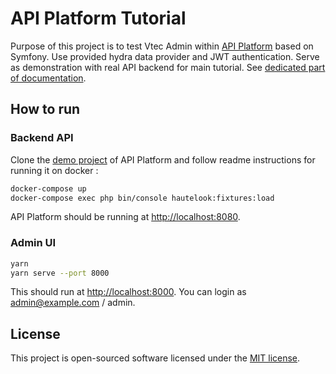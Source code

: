 # API Platform Tutorial

Purpose of this project is to test Vtec Admin within [API Platform](https://api-platform.com/) based on Symfony. Use provided hydra data provider and JWT authentication. Serve as demonstration with real API backend for main tutorial. See [dedicated part of documentation](https://vtec.okami101.io/guide/api-platform.html).

## How to run

### Backend API

Clone the [demo project](https://github.com/api-platform/demo) of API Platform and follow readme instructions for running it on docker :

```bash
docker-compose up
docker-compose exec php bin/console hautelook:fixtures:load
```

API Platform should be running at [http://localhost:8080](http://localhost:8080).

### Admin UI

```bash
yarn
yarn serve --port 8000
```

This should run at [http://localhost:8000](http://localhost:8000).
You can login as admin@example.com / admin.

## License

This project is open-sourced software licensed under the [MIT license](https://adr1enbe4udou1n.mit-license.org).
